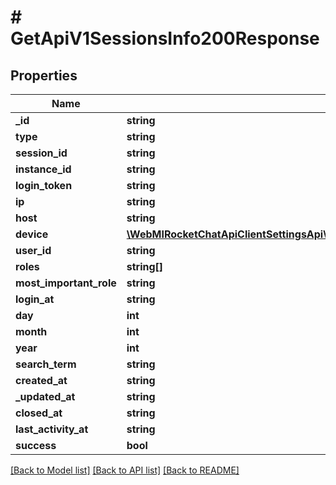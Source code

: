 # # GetApiV1SessionsInfo200Response

## Properties

Name | Type | Description | Notes
------------ | ------------- | ------------- | -------------
**_id** | **string** |  | [optional]
**type** | **string** |  | [optional]
**session_id** | **string** |  | [optional]
**instance_id** | **string** |  | [optional]
**login_token** | **string** |  | [optional]
**ip** | **string** |  | [optional]
**host** | **string** |  | [optional]
**device** | [**\WebMIRocketChatApiClientSettingsApi\Model\GetApiV1SessionsList200ResponseSessionsInnerDevice**](GetApiV1SessionsList200ResponseSessionsInnerDevice.md) |  | [optional]
**user_id** | **string** |  | [optional]
**roles** | **string[]** |  | [optional]
**most_important_role** | **string** |  | [optional]
**login_at** | **string** |  | [optional]
**day** | **int** |  | [optional]
**month** | **int** |  | [optional]
**year** | **int** |  | [optional]
**search_term** | **string** |  | [optional]
**created_at** | **string** |  | [optional]
**_updated_at** | **string** |  | [optional]
**closed_at** | **string** |  | [optional]
**last_activity_at** | **string** |  | [optional]
**success** | **bool** |  | [optional]

[[Back to Model list]](../../README.md#models) [[Back to API list]](../../README.md#endpoints) [[Back to README]](../../README.md)
